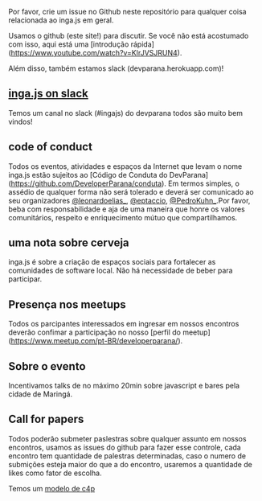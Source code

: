 
Por favor, crie um issue no Github neste repositório para qualquer coisa relacionada ao inga.js em geral.

Usamos o github (este site!) para discutir. Se você não está acostumado com isso, aqui está uma [introdução rápida] (https://www.youtube.com/watch?v=KlrJVSJRUN4).

Além disso, também estamos slack (devparana.herokuapp.com)!

## [inga.js on slack](devparana.herokuapp.com)

Temos um canal no slack (#ingajs) do devparana todos são muito bem vindos!

## code of conduct

Todos os eventos, atividades e espaços da Internet que levam o nome inga.js estão sujeitos ao [Código de Conduta do DevParana] (https://github.com/DeveloperParana/conduta). Em termos simples, o assédio de qualquer forma não será tolerado e deverá ser comunicado ao seu organizadores
[@leonardoelias_](https://twitter.com/leonardoelias_), [@eptaccio](https://twitter.com/eptaccio), [@PedroKuhn_](https://twitter.com/PedroKuhn_).Por favor, beba com responsabilidade e aja de uma maneira que honre os valores comunitários, respeito e enriquecimento mútuo que compartilhamos.

## uma nota sobre cerveja

inga.js é sobre a criação de espaços sociais para fortalecer as comunidades de software local. Não há necessidade de beber para participar.


## Presença nos meetups

Todos os parcipantes interessados em ingresar em nossos encontros deverão confimar a participação no nosso [perfil do meetup] (https://www.meetup.com/pt-BR/developerparana/).

## Sobre o evento

Incentivamos talks de no máximo 20min sobre javascript e bares pela cidade de Maringá.

## Call for papers

Todos poderão submeter paslestras sobre qualquer assunto em nossos encontros, usamos as issues do github para fazer esse controle, cada encontro tem quantidade de palestras determinadas, caso o numero de submições esteja maior do que a do encontro, usaremos a quantidade de likes como fator de escolha. 

Temos um [modelo de c4p](https://github.com/inga-js/meetups/issues/1)
